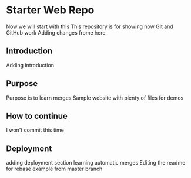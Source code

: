 # Starter Web Repo
Now we will start with this
This repository is for showing how Git and GitHub work
Adding changes frome here
## Introduction
Adding introduction
## Purpose
Purpose is to learn merges
Sample website with plenty of files for demos
## How to continue
I won't commit this time
## Deployment
adding deployment section
learning automatic merges
Editing the readme for rebase example
from master branch